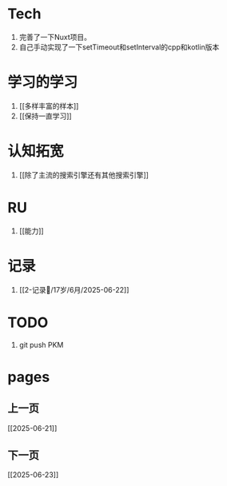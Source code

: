 # Tech
1. 完善了一下Nuxt项目。
2. 自己手动实现了一下setTimeout和setInterval的cpp和kotlin版本

# 学习的学习
1. [[多样丰富的样本]]
2. [[保持一直学习]]

# 认知拓宽
1. [[除了主流的搜索引擎还有其他搜索引擎]]

# RU
1. [[能力]]

# 记录
1. [[2-记录📖/17岁/6月/2025-06-22]]

# TODO
1. git push PKM
# pages

## 上一页
[[2025-06-21]]

## 下一页
[[2025-06-23]]